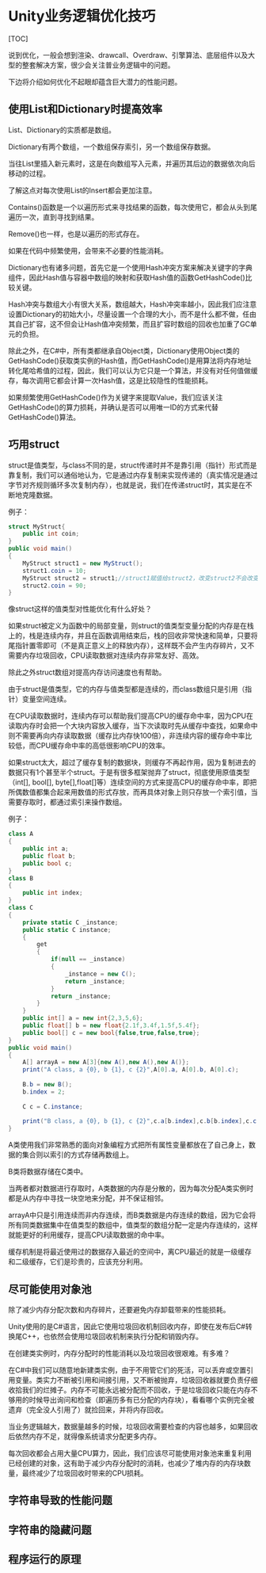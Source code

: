 # Unity业务逻辑优化技巧

[TOC]

说到优化，一般会想到渲染、drawcall、Overdraw、引擎算法、底层组件以及大型的整套解决方案，很少会关注普业务逻辑中的问题。

下边将介绍如何优化不起眼却蕴含巨大潜力的性能问题。

## 使用List和Dictionary时提高效率

List、Dictionary的实质都是数组。

Dictionary有两个数组，一个数组保存索引，另一个数组保存数据。

当往List里插入新元素时，这是在向数组写入元素，并遍历其后边的数据依次向后移动的过程。

了解这点对每次使用List的Insert都会更加注意。

Contains()函数是一个以遍历形式来寻找结果的函数，每次使用它，都会从头到尾遍历一次，直到寻找到结果。

Remove()也一样，也是以遍历的形式存在。

如果在代码中频繁使用，会带来不必要的性能消耗。

Dictionary也有诸多问题，首先它是一个使用Hash冲突方案来解决关键字的字典组件，因此Hash值与容器中数组的映射和获取Hash值的函数GetHashCode()比较关键。

Hash冲突与数组大小有很大关系，数组越大，Hash冲突率越小，因此我们应注意设置Dictionary的初始大小，尽量设置一个合理的大小，而不是什么都不做，任由其自己扩容，这不但会让Hash值冲突频繁，而且扩容时数组的回收也加重了GC单元的负担。

除此之外，在C#中，所有类都继承自Object类，Dictionary使用Object类的GetHashCode()获取类实例的Hash值，而GetHashCode()是用算法将内存地址转化尾哈希值的过程，因此，我们可以认为它只是一个算法，并没有对任何值做缓存，每次调用它都会计算一次Hash值，这是比较隐性的性能损耗。

如果频繁使用GetHashCode()作为关键字来提取Value，我们应该关注GetHashCode()的算力损耗，并确认是否可以用唯一ID的方式来代替GetHashCode()算法。

## 巧用struct

struct是值类型，与class不同的是，struct传递时并不是靠引用（指针）形式而是靠复制，我们可以通俗地认为，它是通过内存复制来实现传递的（真实情况是通过字节对齐规则循环多次复制内存），也就是说，我们在传递struct时，其实是在不断地克隆数据。

例子：

```c#
struct MyStruct{
    public int coin;
}
public void main()
{
    MyStruct struct1 = new MyStruct();
    struct1.coin = 10;
    MyStruct struct2 = struct1;//struct1赋值给struct2，改变struct2不会改变struct1，这俩是不同的内存
    struct2.coin = 90;
}
```

像struct这样的值类型对性能优化有什么好处？

如果struct被定义为函数中的局部变量，则struct的值类型变量分配的内存是在栈上的，栈是连续内存，并且在函数调用结束后，栈的回收非常快速和简单，只要将尾指针置零即可（不是真正意义上的释放内存），这样既不会产生内存碎片，又不需要内存垃圾回收，CPU读取数据对连续内存非常友好、高效。

除此之外struct数组对提高内存访问速度也有帮助。

由于struct是值类型，它的内存与值类型都是连续的，而class数组只是引用（指针）变量空间连续。

在CPU读取数据时，连续内存可以帮助我们提高CPU的缓存命中率，因为CPU在读取内存时会把一个大块内容放入缓存，当下次读取时先从缓存中查找，如果命中则不需要再向内存读取数据（缓存比内存快100倍），非连续内容的缓存命中率比较低，而CPU缓存命中率的高低很影响CPU的效率。

如果struct太大，超过了缓存复制的数据块，则缓存不再起作用，因为复制进去的数据只有1个甚至半个struct。于是有很多框架抛弃了struct，彻底使用原值类型（int[], bool[], byte[],float[]等）连续空间的方式来提高CPU的缓存命中率，即把所偶数值都集合起来用数值的形式存放，而再具体对象上则只存放一个索引值，当需要存取时，都通过索引来操作数组。

例子：

```c#
class A
{
    public int a;
    public float b;
    public bool c;
}
class B
{
    public int index;
}
class C
{
    private static C _instance;
    public static C instance;
    {
        get
        {
            if(null == _instance)
            {
                _instance = new C();
                return _instance;
            }
            return _instance;
        }
    }
    public int[] a = new int{2,3,5,6};
    public float[] b = new float{2.1f,3.4f,1.5f,5.4f};
    public bool[] c = new bool{false,true,false,true};
}
public void main()
{
    A[] arrayA = new A[3]{new A(),new A(),new A()};
    print("A class, a {0}, b {1}, c {2}",A[0].a, A[0].b, A[0].c);
    
    B.b = new B();
    b.index = 2;
    
    C c = C.instance;
    
    print("B class, a {0}, b {1}, c {2}",c.a[b.index],c.b[b.index],c.c[b.index]);
}
```

A类使用我们非常熟悉的面向对象编程方式把所有属性变量都放在了自己身上，数据的集合则以索引的方式存储再数组上。

B类将数据存储在C类中。

当两者都对数据进行存取时，A类数据的内存是分散的，因为每次分配A类实例时都是从内存中寻找一块空地来分配，并不保证相邻。

arrayA中只是引用连续而非内存连续，而B类数据是内存连续的数组，因为它会将所有同类数据集中在值类型的数组中，值类型的数组分配一定是内存连续的，这样就能更好的利用缓存，提高CPU读取数据的命中率。

缓存机制是将最近使用过的数据存入最近的空间中，离CPU最近的就是一级缓存和二级缓存，它们是珍贵的，应该充分利用。



## 尽可能使用对象池

除了减少内存分配次数和内存碎片，还要避免内存卸载带来的性能损耗。

Unity使用的是C#语言，因此它使用垃圾回收机制回收内存，即使在发布后C#转换尾C++，也依然会使用垃圾回收机制来执行分配和销毁内存。

在创建类实例时，内存分配时的性能消耗以及垃圾回收很艰难。有多难？

在C#中我们可以随意地新建类实例，由于不用管它们的死活，可以丢弃或空置引用变量。类实力不断被引用和间接引用，又不断被抛弃，垃圾回收器就要负责仔细收拾我们的烂摊子。内存不可能永远被分配而不回收，于是垃圾回收只能在内存不够用的时候导出询问和检查（即遍历多有已分配的内存块），看看哪个实例完全被遗弃（完全没人引用了）就捡回来，并将内存回收。

当业务逻辑越大，数据量越多的时候，垃圾回收需要检查的内容也越多，如果回收后依然内存不足，就得像系统请求分配更多内存。

每次回收都会占用大量CPU算力，因此，我们应该尽可能使用对象池来重复利用已经创建的对象，这有助于减少内存分配时的消耗，也减少了堆内存的内存块数量，最终减少了垃圾回收时带来的CPU损耗。

## 字符串导致的性能问题



## 字符串的隐藏问题



## 程序运行的原理

